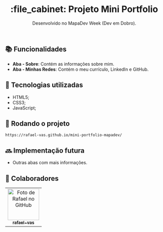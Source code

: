 <h1 align="center">:file_cabinet: Projeto Mini Portfolio</h1>
<p align="center">Desenvolvido no MapaDev Week (Dev em Dobro).</p>
<br/>

## :books: Funcionalidades
* <b>Aba - Sobre</b>: Contém as informações sobre mim.
* <b>Aba - Minhas Redes</b>: Contém o meu currículo, LinkedIn e GitHub.

## :wrench: Tecnologias utilizadas
* HTML5;
* CSS3;
* JavaScript;

## :rocket: Rodando o projeto
```
https://rafael-vas.github.io/mini-portfolio-mapadev/
```

## :soon: Implementação futura
* Outras abas com mais informações.

## :handshake: Colaboradores
<table>
  <tr>
    <td align="center">
      <a href="https://github.com/rafael-vas/">
        <img src="https://i.imgur.com/3NwUzK3.jpg" width="100px" alt="Foto de Rafael no GitHub"/><br>
        <sub>
          <b>rafael-vas</b>
        </sub>
      </a>
    </td>
  </tr>
</table>

